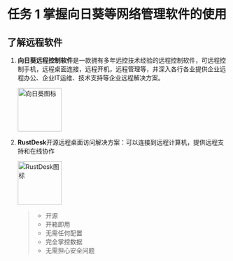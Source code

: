 # 任务 1 掌握向日葵等网络管理软件的使用

## 了解远程软件

1. **向日葵远程控制软件**是一款拥有多年远控技术经验的远程控制软件，可远程控制手机，远程桌面连接，远程开机，远程管理等，并深入各行各业提供企业远程办公、企业IT运维、技术支持等企业远程解决方案。

    <img src="https://pic2.zhimg.com/v2-2b89ea213b030f594c85351cbe27960e_xll.jpg" alt="向日葵图标" width="100" height="100"> 

2. **RustDesk**开源远程桌面访问解决方案：可以连接到远程计算机，提供远程支持和在线协作 

    <img src="https://softmall-images.oss-cn-qingdao.aliyuncs.com/20220105/vc-upload-1641373560638-5-rustdesk.png" alt="RustDesk图标" width="100" height="100">

    > - 开源
    > - 开箱即用
    > - 无需任何配置
    > - 完全掌控数据
    > - 无需担心安全问题